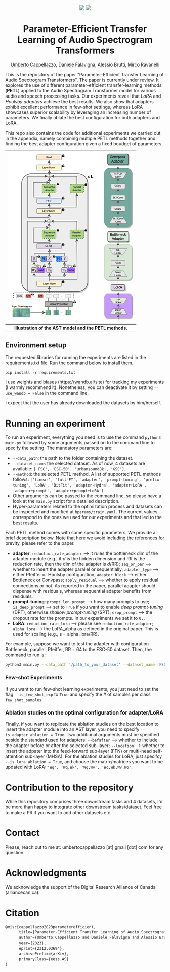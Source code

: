 <div align="center">

[![](https://img.shields.io/badge/Code-github.umbertocappellazzo%2FPETL_AST-blue)](https://umbertocappellazzo.github.io/)
[![](https://img.shields.io/badge/Paper-arxiv.2312.03694-red)](https://arxiv.org/abs/2312.03694)

# Parameter-Efficient Transfer Learning of Audio Spectrogram Transformers

[Umberto Cappellazzo](https://umbertocappellazzo.github.io/), [Daniele Falavigna](https://scholar.google.com/citations?user=LEaCpUMAAAAJ&hl=en), [Alessio Brutti](https://scholar.google.it/citations?user=dS643iQAAAAJ&hl=en), [Mirco Ravanelli](https://sites.google.com/site/mircoravanelli/)

</div>

This is the repository of the paper "Parameter-Efficient Transfer Learning of Audio Spectrogram Transformers". The paper is currently under review. It explores the use of different parameter-efficient transfer-learning methods (**PETL**) applied to the Audio Spectrogram Transformer model for various audio and speech processing tasks. Our experiments reveal that *LoRA* and *Houlsby adapters* achieve the best results. We also show that adapters exhibit excellent performance in few-shot settings, whereas LoRA showcases superior scalability by leveraging an increasing number of parameters. We finally ablate the best configuration for both adapters and LoRA.

This repo also contains the code for additional experiments we carried out in the appendix, namely combining multiple PETL methods together and finding the best adapter configuration given a fixed boudget of parameters.



<div align="center">

|     <img src="images/AST_main.png" width='400'/>    |
| :-------------------------------------------------: |
| **Illustration of the AST model and the PETL methods.** |


</div>



## Environment setup
The requested libraries for running the experiments are listed in the requirements.txt file. Run the command below to install them.   

```
pip install -r requirements.txt
```

I use weights and biases (https://wandb.ai/site) for tracking my experiments (I warmly recommend it). Nonetheless, you can deactivate it by setting `--use_wandb = False` in the command line.

I expect that the user has already downloaded the datasets by him/herself.


# Running an experiment

To run an experiment, everything you need is to use the command ``` python3 main.py ``` followed by some arguments passed on to the command line to specify the setting. The mandatory parameters are:

- `--data_path`: the path to the folder containing the dataset. 
- `--dataset_name`: the selected dataset. As of now, 4 datasets are available: `['FSC', 'ESC-50', 'urbansound8k', 'GSC']`.
- `--method`: the selected PETL method. A list of supported PETL methods follows: `['linear', 'full-FT', 'adapter', 'prompt-tuning', 'prefix-tuning', 'LoRA', 'BitFit', 'adapter-Hydra', 'adapter+LoRA', 'adapter+prompt', 'adapter+prompt+LoRA']`.
- Other arguments can be passed to the command line, so please have a look at the `main.py` script for a detailed description.
- Hyper-parameters related to the optimization process and datasets can be inspected and modified at `hparams/train.yaml`. The current values correspond to the ones we used for our experiments and that led to the best results.

Each PETL method comes with some specific parameters. We provide a brief description below. Note that here we avoid including the references for brevity, please refer to the paper.

- **adapter**: `reduction_rate_adapter` --> it rules the bottleneck dim of the adapter module (e.g., if *d* is the hidden dimension and RR is the reduction rate, then the dim of the adapter is *d*/RR); `seq_or_par` --> whether to insert the adapter parallel or sequentially; `adapter_type` --> either Pfeiffer or Houlsby configuration; `adapter_block` --> either Bottleneck or Convpass; `apply_residual` --> whether to apply residual connections or not. As reported in the paper, parallel adapter should dispense with residuals, whereas sequential adapter benefits from residuals.
- **prompt-tuning**: `prompt_len_prompt` --> how many prompts to use; `is_deep_prompt` --> set to `True` if you want to enable *deep prompt-tuning* (DPT), otherwise *shallow prompt-tuning* (SPT); `drop_prompt` --> the dropout rate for the prompts. In our experiments we set it to `0.`.
- **LoRA**: `reduction_rate_lora` --> please see `reduction_rate_adapter`; `alpha_lora` --> the LoRA_alpha as defined in the original paper. This is used for scaling (e.g., s = alpha_lora/RR).

For example, suppose we want to test the adapter with configuration Bottleneck, parallel, Pfeiffer, RR = 64 to the ESC-50 dataset. Then, the command to run is:

```bash
python3 main.py --data_path '/path_to_your_dataset' --dataset_name 'FSC' --method 'adapter' --seq_or_par 'parallel' --reduction_rate_adapter 64 --adapter_type 'Pfeiffer' --apply_residual False --adapter_block 'Bottleneck'
```

### Few-shot Experiments
If you want to run few-shot learning experiments, you just need to set the flag `--is_few_shot_exp` to `True` and specify the # of samples per class `--few_shot_samples`.

### Ablation studies on the optimal configuration for adapter/LoRA
Finally, if you want to replicate the ablation studies on the best location to insert the adapter module into an AST layer, you need to specify `--is_adapter_ablation = True`. Two additional arguments must be specified beside the standard used for adapters: `--befafter` --> whether to include the adapter before or after the selected sub-layer; `--location` --> whether to insert the adpater into the feed-forward sub-layer (FFN) or multi-head self-attention sub-layer (MHSA). For the ablation studies for LoRA, just specifcy `--is_lora_ablation = True`, and choose the matrix/matrices you want to be updated with LoRA: `'Wq', 'Wq,Wk', 'Wq,Wv', 'Wq,Wk,Wv,Wo'`. 


# Contribution to the repository
While this repository comprises three downstream tasks and 4 datasets, I'd be more than happy to integrate other downstream tasks/dataset. Feel free to make a PR if you want to add other datasets etc. 


# Contact

Please, reach out to me at: umbertocappellazzo [at] gmail [dot] com for any question. 

# Acknowledgments

We acknowledge the support of the Digital Research Alliance of Canada (alliancecan.ca).

# Citation

```latex
@misc{cappellazzo2023parameterefficient,
      title={Parameter-Efficient Transfer Learning of Audio Spectrogram Transformers}, 
      author={Umberto Cappellazzo and Daniele Falavigna and Alessio Brutti and Mirco Ravanelli},
      year={2023},
      eprint={2312.03694},
      archivePrefix={arXiv},
      primaryClass={eess.AS}
}
```
